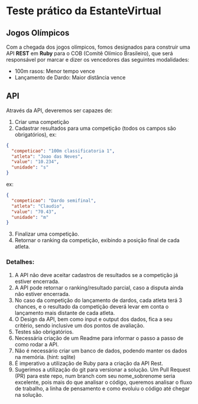 # Teste prático da EstanteVirtual #
## Jogos Olímpicos ##

Com a chegada dos jogos olímpicos, fomos designados para construir uma API 
**REST** em **Ruby** para o COB (Comitê Olímico Brasileiro), que será responsável 
por marcar e dizer os vencedores das seguintes modalidades:

* 100m rasos: Menor tempo vence
* Lançamento de Dardo: Maior distância vence

## API 

Através da API, deveremos ser capazes de:

1. Criar uma competição
2. Cadastrar resultados para uma competição (todos os campos são obrigatórios), 
ex: 
  ```json
  {
    "competicao": "100m classificatoria 1", 
    "atleta": "Joao das Neves", 
    "value": "10.234", 
    "unidade": "s"
  }
  ```
  ex: 
  ```json
  {
    "competicao": "Dardo semifinal", 
    "atleta": "Claudio", 
    "value": "70.43", 
    "unidade": "m"
  }
  ```
3. Finalizar uma competição.
4. Retornar o ranking da competição, exibindo a posição final de cada atleta.


### **Detalhes**:
1. A API não deve aceitar cadastros de resultados se a competição já estiver encerrada.
2. A API pode retornar o ranking/resultado parcial, caso a disputa ainda não estiver encerrada.
3. No caso da competição do lançamento de dardos, cada atleta terá 3 chances, e o resultado da 
competição deverá levar em conta o lançamento mais distante de cada atleta.
4. O Design da API, bem como input e output dos dados, fica a seu critério, sendo inclusive um dos pontos de avaliação.
5. Testes são obrigatórios.
6. Necessária criação de um Readme para informar o passo a passo de como rodar a API.
7. Não é necessário criar um banco de dados, podendo manter os dados na memória. (hint: sqlite)
8. É imperativo a utilização de Ruby para a criação da API Rest.
9. Sugerimos a utilização do git para versionar a solução. Um Pull Request (PR) para este repo,
num branch com seu nome_sobrenome seria excelente, pois mais do que analisar o código, queremos analisar
o fluxo de trabalho, a linha de pensamento e como evoluiu o código até chegar na solução.
